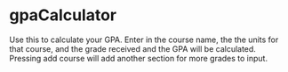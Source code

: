# gpaCalculator
Use this to calculate your GPA. Enter in the course name, the the units for that course, and the grade received and the GPA will be calculated. Pressing add course will add another section for more grades to input.
